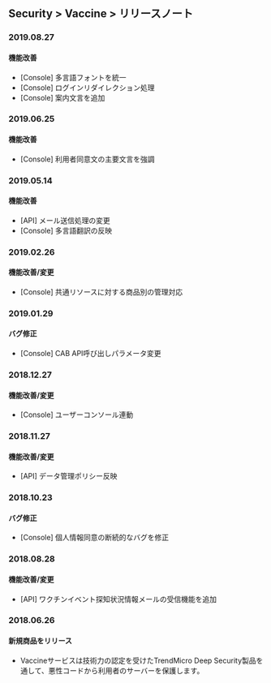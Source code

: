 ## Security > Vaccine > リリースノート

### 2019.08.27

#### 機能改善
* [Console] 多言語フォントを統一
* [Console] ログインリダイレクション処理
* [Console] 案内文言を追加


### 2019.06.25

#### 機能改善
* [Console] 利用者同意文の主要文言を強調


### 2019.05.14

#### 機能改善
* [API] メール送信処理の変更
* [Console] 多言語翻訳の反映


### 2019.02.26

#### 機能改善/変更
* [Console] 共通リソースに対する商品別の管理対応


### 2019.01.29

#### バグ修正
* [Console] CAB API呼び出しパラメータ変更


### 2018.12.27

#### 機能改善/変更
* [Console] ユーザーコンソール連動


### 2018.11.27

#### 機能改善/変更
* [API] データ管理ポリシー反映

### 2018.10.23

#### バグ修正
* [Console] 個人情報同意の断続的なバグを修正


### 2018.08.28

#### 機能改善/変更

* [API] ワクチンイベント探知状況情報メールの受信機能を追加


### 2018.06.26

#### 新規商品をリリース

* Vaccineサービスは技術力の認定を受けたTrendMicro Deep Security製品を通して、悪性コードから利用者のサーバーを保護します。
